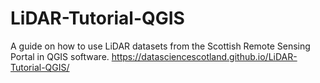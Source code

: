 # LiDAR-Tutorial-QGIS
 A guide on how to use LiDAR datasets from the Scottish Remote Sensing Portal in QGIS software.
https://datasciencescotland.github.io/LiDAR-Tutorial-QGIS/
